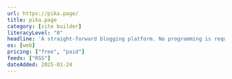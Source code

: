 ```yaml
---
url: https://pika.page/
title: pika.page
category: [site builder]
literacyLevel: "0"
headline: 'A straight-forward blogging platform. No programming is required, but it does support custom CSS themes. Guestbook (comments) support is in beta, and it also includes an opt-in global feed called "Pulse." Free plans are limited to 50 posts.'
os: [web]
pricing: ["free", "paid"]
feeds: ["RSS"]
dateAdded: 2025-01-24
---
```

